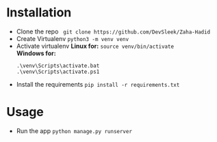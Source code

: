 # Installation
- Clone the repo
 ``` git clone https://github.com/DevSleek/Zaha-Hadid```
- Create Virtualenv
 ```python3 -m venv venv```
- Activate virtualenv
 <b>Linux for:</b>
   ```source venv/bin/activate```   
  <b>Windows for:</b>
  ```
  .\venv\Scripts\activate.bat
  .\venv\Scripts\activate.ps1
  ```
- Install the requirements
 ```pip install -r requirements.txt```
  
# Usage
- Run the app
  ```python manage.py runserver```
